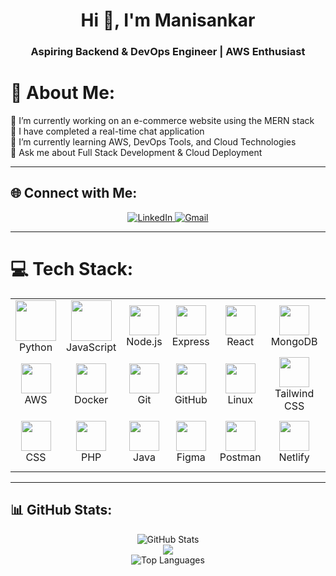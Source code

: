 <h1 align="center">Hi 👋, I'm Manisankar</h1>
<h3 align="center">Aspiring Backend & DevOps Engineer | AWS Enthusiast</h3>

# 💫 About Me:
🔭 I’m currently working on an e-commerce website using the MERN stack  
🌟 I have completed a real-time chat application  
🌱 I’m currently learning AWS, DevOps Tools, and Cloud Technologies  
💬 Ask me about Full Stack Development & Cloud Deployment  

---

## 🌐 Connect with Me:
<p align="center">
  <a href="https://linkedin.com/in/Manisankarrr" target="_blank">
    <img src="https://img.shields.io/badge/LinkedIn-%230077B5.svg?style=for-the-badge&logo=linkedin&logoColor=white" alt="LinkedIn"/>
  </a>
  <a href="mailto:manish.u2416@gmail.com">
    <img src="https://img.shields.io/badge/Gmail-D14836?style=for-the-badge&logo=gmail&logoColor=white" alt="Gmail"/>
  </a>
</p>

---

# 💻 Tech Stack:
<table align="center">
  <tr>
    <td align="center" width="96"><img src="https://techstack-generator.vercel.app/python-icon.svg" width="65" height="65"/><br>Python</td>
    <td align="center" width="96"><img src="https://techstack-generator.vercel.app/js-icon.svg" width="65" height="65"/><br>JavaScript</td>
    <td align="center" width="96"><img src="https://skillicons.dev/icons?i=nodejs" width="48" height="48"/><br>Node.js</td>
    <td align="center" width="96"><img src="https://skillicons.dev/icons?i=express" width="48" height="48"/><br>Express</td>
    <td align="center" width="96"><img src="https://skillicons.dev/icons?i=react" width="48" height="48"/><br>React</td>
    <td align="center" width="96"><img src="https://skillicons.dev/icons?i=mongodb" width="48" height="48"/><br>MongoDB</td>
    <td align="center" width="96"><img src="https://skillicons.dev/icons?i=mysql" width="48" height="48"/><br>MySQL</td>
  </tr>
  <tr>
    <td align="center" width="96"><img src="https://skillicons.dev/icons?i=aws" width="48" height="48"/><br>AWS</td>
    <td align="center" width="96"><img src="https://skillicons.dev/icons?i=docker" width="48" height="48"/><br>Docker</td>
    <td align="center" width="96"><img src="https://skillicons.dev/icons?i=git" width="48" height="48"/><br>Git</td>
    <td align="center" width="96"><img src="https://skillicons.dev/icons?i=github" width="48" height="48"/><br>GitHub</td>
    <td align="center" width="96"><img src="https://skillicons.dev/icons?i=linux" width="48" height="48"/><br>Linux</td>
    <td align="center" width="96"><img src="https://skillicons.dev/icons?i=tailwind" width="48" height="48"/><br>Tailwind CSS</td>
    <td align="center" width="96"><img src="https://skillicons.dev/icons?i=html" width="48" height="48"/><br>HTML</td>
  </tr>
  <tr>
    <td align="center" width="96"><img src="https://skillicons.dev/icons?i=css" width="48" height="48"/><br>CSS</td>
    <td align="center" width="96"><img src="https://skillicons.dev/icons?i=php" width="48" height="48"/><br>PHP</td>
    <td align="center" width="96"><img src="https://skillicons.dev/icons?i=java" width="48" height="48"/><br>Java</td>
    <td align="center" width="96"><img src="https://skillicons.dev/icons?i=figma" width="48" height="48"/><br>Figma</td>
    <td align="center" width="96"><img src="https://skillicons.dev/icons?i=postman" width="48" height="48"/><br>Postman</td>
    <td align="center" width="96"><img src="https://skillicons.dev/icons?i=netlify" width="48" height="48"/><br>Netlify</td>
    <td align="center" width="96"><img src="https://techstack-generator.vercel.app/restapi-icon.svg" width="65" height="65"/><br>Rest API</td>
  </tr>
</table>

---

## 📊 GitHub Stats:
<p align="center">
  <img src="https://github-readme-stats.vercel.app/api?username=Manisankarrr&theme=dark&hide_border=false&include_all_commits=false&count_private=false" alt="GitHub Stats"/><br/>
  <img src="https://nirzak-streak-stats.vercel.app/?user=Manisankarrr&theme=dark&hide_border=false"/><br/>
  <img src="https://github-readme-stats.vercel.app/api/top-langs/?username=Manisankarrr&theme=dark&hide_border=false&include_all_commits=false&count_private=false&layout=compact" alt="Top Languages"/>
</p>
